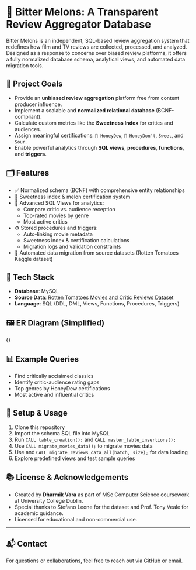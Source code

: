 # 🍉 Bitter Melons: A Transparent Review Aggregator Database

Bitter Melons is an independent, SQL-based review aggregation system that redefines how film and TV reviews are collected, processed, and analyzed. Designed as a response to concerns over biased review platforms, it offers a fully normalized database schema, analytical views, and automated data migration tools.

## 🎯 Project Goals

- Provide an **unbiased review aggregation** platform free from content producer influence.
- Implement a scalable and **normalized relational database** (BCNF-compliant).
- Calculate custom metrics like the **Sweetness Index** for critics and audiences.
- Assign meaningful certifications: `🍯 HoneyDew`, `🛑 HoneyDon't`, `Sweet`, and `Sour`.
- Enable powerful analytics through **SQL views**, **procedures**, **functions**, and **triggers**.

## 🗂️ Features

- ✅ Normalized schema (BCNF) with comprehensive entity relationships
- 🍯 Sweetness index & melon certification system
- 🧠 Advanced SQL Views for analytics:
  - Compare critic vs. audience reception
  - Top-rated movies by genre
  - Most active critics
- ⚙️ Stored procedures and triggers:
  - Auto-linking movie metadata
  - Sweetness index & certification calculations
  - Migration logs and validation constraints
- 🚀 Automated data migration from source datasets (Rotten Tomatoes Kaggle dataset)

## 🧱 Tech Stack

- **Database**: MySQL
- **Source Data**: [Rotten Tomatoes Movies and Critic Reviews Dataset](https://www.kaggle.com/datasets/stefanoleone992/rotten-tomatoes-movies-and-critic-reviews-dataset)
- **Language**: SQL (DDL, DML, Views, Functions, Procedures, Triggers)

## 🖼️ ER Diagram (Simplified)
{}


## 📊 Example Queries

- Find critically acclaimed classics
- Identify critic-audience rating gaps
- Top genres by HoneyDew certifications
- Most active and influential critics

## 🚀 Setup & Usage

1. Clone this repository
2. Import the schema SQL file into MySQL
3. Run `CALL table_creation();` and `CALL master_table_insertions();`
4. Use `CALL migrate_movies_data();` to migrate movies data
5. Use and `CALL migrate_reviews_data_all(batch, size);` for data loading
6. Explore predefined views and test sample queries

## 📚 License & Acknowledgements

- Created by **Dharmik Vara** as part of MSc Computer Science coursework at University College Dublin.
- Special thanks to Stefano Leone for the dataset and Prof. Tony Veale for academic guidance.
- Licensed for educational and non-commercial use.

---

## 📬 Contact

For questions or collaborations, feel free to reach out via GitHub or email.

